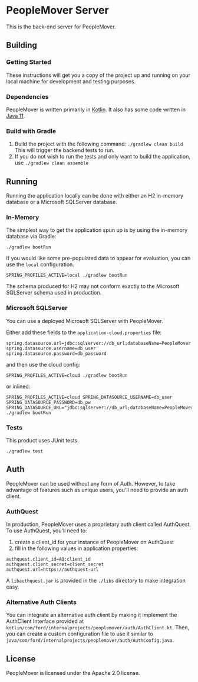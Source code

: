 # PeopleMover Server
This is the back-end server for PeopleMover.

## Building

### Getting Started
These instructions will get you a copy of the project up and running on your local machine for development and testing purposes.

### Dependencies
PeopleMover is written primarily in [Kotlin](https://kotlinlang.org/). It also has some code written in 
[Java 11](https://openjdk.java.net/projects/jdk/11/).

### Build with Gradle
1. Build the project with the following command: `./gradlew clean build` This will trigger the backend tests to run.
2. If you do not wish to run the tests and only want to build the application, use `./gradlew clean assemble`

## Running
Running the application locally can be done with either an H2 in-memory database or a Microsoft SQLServer database.

### In-Memory
The simplest way to get the application spun up is by using the in-memory database via Gradle:
```
./gradlew bootRun
```
If you would like some pre-populated data to appear for evaluation, you can use the `local` configuration.
```
SPRING_PROFILES_ACTIVE=local ./gradlew bootRun
```
The schema produced for H2 may not conform exactly to the Microsoft SQLServer schema used in production.

### Microsoft SQLServer
You can use a deployed Microsoft SQLServer with PeopleMover.

Either add these fields to the `application-cloud.properties` file:
```
spring.datasource.url=jdbc:sqlserver://db_url;databaseName=PeopleMover
spring.datasource.username=db_user
spring.datasource.password=db_password
```
and then use the cloud config:
```
SPRING_PROFILES_ACTIVE=cloud ./gradlew bootRun
```
or inlined:
```
SPRING_PROFILES_ACTIVE=cloud SPRING_DATASOURCE_USERNAME=db_user SPRING_DATASOURCE_PASSWORD=db_pw SPRING_DATASOURCE_URL="jdbc:sqlserver://db_url;databaseName=PeopleMover" ./gradlew bootRun
```

### Tests

This product uses JUnit tests.
```
./gradlew test
```

## Auth
PeopleMover can be used without any form of Auth. However, to take advantage of features such as unique users, you'll
need to provide an auth client.

### AuthQuest
In production, PeopleMover uses a proprietary auth client called AuthQuest. To use AuthQuest, you'll need to:
1. create a client_id for your instance of PeopleMover on AuthQuest
2. fill in the following values in application.properties:
```
authquest.client_id=AQ:client_id
authquest.client_secret=client_secret
authquest.url=https://authquest-url
```
A `libauthquest.jar` is provided in the `./libs` directory to make integration easy.

### Alternative Auth Clients
You can integrate an alternative auth client by making it implement the AuthClient Interface provided at
`kotlin/com/ford/internalprojects/peoplemover/auth/AuthClient.kt`. Then, you can create a custom configuration file to
 use it similar to `java/com/ford/internalprojects/peoplemover/auth/AuthConfig.java`.
 
## License

PeopleMover is licensed under the Apache 2.0 license.
